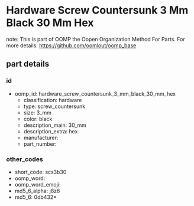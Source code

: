 # Hardware Screw Countersunk 3 Mm Black 30 Mm Hex  

note: This is part of OOMP the Oopen Organization Method For Parts. For more details: https://github.com/oomlout/oomp_base

##  part details





### id
* oomp_id: hardware_screw_countersunk_3_mm_black_30_mm_hex
  * classification: hardware
  * type: screw_countersunk
  * size: 3_mm
  * color: black
  * description_main: 30_mm
  * description_extra: hex
  * manufacturer: 
  * part_number: 

### other_codes
* short_code: scs3b30
* oomp_word: 
* oomp_word_emoji: 
* md5_6_alpha: j8z6
* md5_6: 0db432* 
